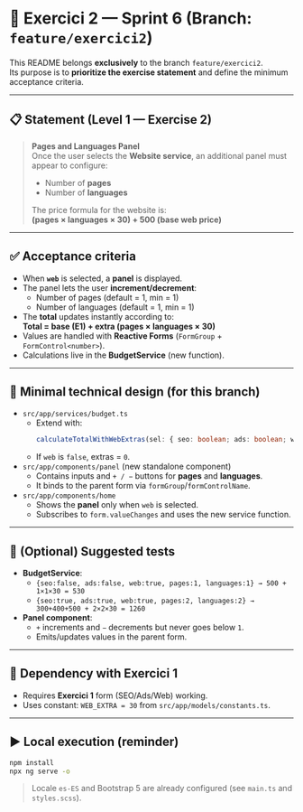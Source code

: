 # 🧾 Exercici 2 — Sprint 6 (Branch: `feature/exercici2`)

This README belongs **exclusively** to the branch `feature/exercici2`.  
Its purpose is to **prioritize the exercise statement** and define the minimum acceptance criteria.

---

## 📋 Statement (Level 1 — Exercise 2)

> **Pages and Languages Panel**  
> Once the user selects the **Website service**, an additional panel must appear to configure:  
> - Number of **pages**  
> - Number of **languages**  
>
> The price formula for the website is:  
> **(pages × languages × 30) + 500 (base web price)**

---

## ✅ Acceptance criteria

- When **`web`** is selected, a **panel** is displayed.  
- The panel lets the user **increment/decrement**:
  - Number of pages (default = 1, min = 1)  
  - Number of languages (default = 1, min = 1)  
- The **total** updates instantly according to:  
  **Total = base (E1) + extra (pages × languages × 30)**  
- Values are handled with **Reactive Forms** (`FormGroup` + `FormControl<number>`).  
- Calculations live in the **BudgetService** (new function).  

---

## 🧠 Minimal technical design (for this branch)

- `src/app/services/budget.ts`  
  - Extend with:
    ```ts
    calculateTotalWithWebExtras(sel: { seo: boolean; ads: boolean; web: boolean; pages: number; languages: number; }): number
    ```
  - If `web` is `false`, extras = `0`.
- `src/app/components/panel` (new standalone component)
  - Contains inputs and `+ / −` buttons for **pages** and **languages**.
  - It binds to the parent form via `formGroup`/`formControlName`.
- `src/app/components/home`
  - Shows the **panel** only when `web` is selected.
  - Subscribes to `form.valueChanges` and uses the new service function.

---

## 🧪 (Optional) Suggested tests

- **BudgetService**:
  - `{seo:false, ads:false, web:true, pages:1, languages:1} → 500 + 1×1×30 = 530`  
  - `{seo:true, ads:true, web:true, pages:2, languages:2} → 300+400+500 + 2×2×30 = 1260`
- **Panel component**:
  - `+` increments and `−` decrements but never goes below `1`.
  - Emits/updates values in the parent form.

---

## 🔗 Dependency with Exercici 1

- Requires **Exercici 1** form (SEO/Ads/Web) working.  
- Uses constant: `WEB_EXTRA = 30` from `src/app/models/constants.ts`.

---

## ▶️ Local execution (reminder)

```bash
npm install
npx ng serve -o
```

> Locale `es-ES` and Bootstrap 5 are already configured (see `main.ts` and `styles.scss`).
